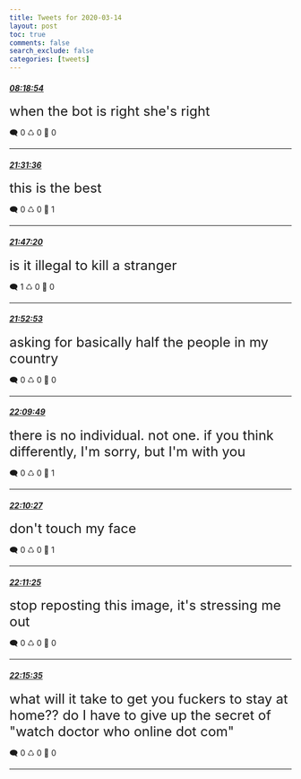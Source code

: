 ```yaml
---
title: Tweets for 2020-03-14
layout: post
toc: true
comments: false
search_exclude: false
categories: [tweets]
---
```



#### <a href = "https://twitter.com/deepfates/status/1238831979111444481">*08:18:54*</a>

<font size="5">when the bot is right she's right</font>



🗨️ 0 ♺ 0 🤍  0   

---
    
#### <a href = "https://twitter.com/deepfates/status/1239031467784589312">*21:31:36*</a>

<font size="5">this is the best</font>



🗨️ 0 ♺ 0 🤍  1   

---
    
#### <a href = "https://twitter.com/deepfates/status/1239035427694075904">*21:47:20*</a>

<font size="5">is it illegal to kill a stranger</font>



🗨️ 1 ♺ 0 🤍  0   

---
    
#### <a href = "https://twitter.com/deepfates/status/1239036822425964544">*21:52:53*</a>

<font size="5">asking for basically half the people in my country</font>



🗨️ 0 ♺ 0 🤍  0   

---
    
#### <a href = "https://twitter.com/deepfates/status/1239041086342852608">*22:09:49*</a>

<font size="5">there is no individual. not one. if you think differently, I'm sorry, but I'm with you</font>



🗨️ 0 ♺ 0 🤍  1   

---
    
#### <a href = "https://twitter.com/deepfates/status/1239041245676048385">*22:10:27*</a>

<font size="5">don't touch my face</font>



🗨️ 0 ♺ 0 🤍  1   

---
    
#### <a href = "https://twitter.com/deepfates/status/1239041485569323011">*22:11:25*</a>

<font size="5">stop reposting this image, it's stressing me out</font>



🗨️ 0 ♺ 0 🤍  0   

---
    
#### <a href = "https://twitter.com/deepfates/status/1239042535282147329">*22:15:35*</a>

<font size="5">what will it take to get you fuckers to stay at home?? do I have to give up the secret of "watch doctor who online dot com"</font>



🗨️ 0 ♺ 0 🤍  0   

---
    
            
